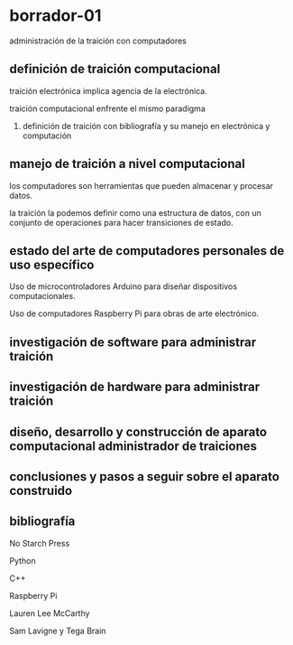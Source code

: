 # borrador-01

administración de la traición con computadores

## definición de traición computacional

traición electrónica implica agencia de la electrónica.

traición computacional enfrente el mismo paradigma

1. definición de traición con bibliografía y su manejo en electrónica y computación

## manejo de traición a nivel computacional

los computadores son herramientas que pueden almacenar y procesar datos.

la traición la podemos definir como una estructura de datos, con un conjunto de operaciones para hacer transiciones de estado.

## estado del arte de computadores personales de uso específico

Uso de microcontroladores Arduino para diseñar dispositivos computacionales.

Uso de computadores Raspberry Pi para obras de arte electrónico.

## investigación de software para administrar traición

## investigación de hardware para administrar traición

## diseño, desarrollo y construcción de aparato computacional administrador de traiciones

## conclusiones y pasos a seguir sobre el aparato construido

## bibliografía

No Starch Press

Python

C++

Raspberry Pi

Lauren Lee McCarthy

Sam Lavigne y Tega Brain
